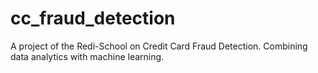 # cc_fraud_detection
A project of the Redi-School on Credit Card Fraud Detection. Combining data analytics with machine learning.
